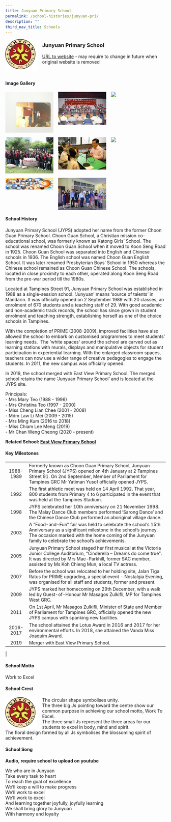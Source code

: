 ```yaml
---
title: Junyuan Primary School
permalink: /school-histories/junyuan-pri/
description: ""
third_nav_title: Schools
---
```

<img src="/images/junyuanpri1.png" style="width:20%;margin-right:15px;" align = "left">

### **Junyuan Primary School**
[URL to website](https://junyuanpri.moe.edu.sg/) - may require to change in future when original website is removed

<br clear="left">

#### **Image Gallery**

<p><a href="https://staging.d1yxymztqoj7qn.amplifyapp.com/images/pic.jpg">  
<img src="/images/junyuanpri2.jpg" style="width:30%;margin-right:15px;" align = "left">
</a></p>

<p><a href="https://staging.d1yxymztqoj7qn.amplifyapp.com/images/pic.jpg">  
<img src="/images/junyuanpri3.jpg" style="width:30%;margin-right:15px;" align = "left">
</a></p>

<p><a href="https://staging.d1yxymztqoj7qn.amplifyapp.com/images/pic.jpg">  
<img src="/images/junyuanpri4.jpg" style="width:30%;margin-right:15px;" align = "left">
</a></p>

<br clear="left">

<p><a href="https://staging.d1yxymztqoj7qn.amplifyapp.com/images/pic.jpg">  
<img src="/images/junyuanpri5.jpg" style="width:30%;margin-right:15px;" align = "left">
</a></p>

<p><a href="https://staging.d1yxymztqoj7qn.amplifyapp.com/images/pic.jpg">  
<img src="/images/junyuanpri6.jpg" style="width:30%;margin-right:15px;" align = "left">
</a></p>

<p><a href="https://staging.d1yxymztqoj7qn.amplifyapp.com/images/pic.jpg">  
<img src="/images/junyuanpri7.jpg" style="width:30%;margin-right:15px;" align = "left">
</a></p>

<br clear="left">

<p><a href="https://staging.d1yxymztqoj7qn.amplifyapp.com/images/pic.jpg">  
<img src="/images/junyuanpri8.jpg" style="width:30%;margin-right:15px;" align = "left">
</a></p>

<p><a href="https://staging.d1yxymztqoj7qn.amplifyapp.com/images/pic.jpg">  
<img src="/images/junyuanpri9.jpg" style="width:30%;margin-right:15px;" align = "left">
</a></p>

<br clear="left">

#### **School History**
Junyuan Primary School (JYPS) adopted her name from the former Choon Guan Primary School. Choon Guan School, a Christian mission co-educational school, was formerly known as Katong Girls’ School. The school was renamed Choon Guan School when it moved to Koon Seng Road in 1925. Choon Guan School was separated into English and Chinese schools in 1936. The English school was named Choon Guan English School. It was later renamed Presbyterian Boys’ School in 1950 whereas the Chinese school remained as Choon Guan Chinese School. The schools, located in close proximity to each other, operated along Koon Seng Road from the pre-war period till the 1980s.

Located at Tampines Street 91, Junyuan Primary School was established in 1988 as a single-session school. ‘Junyuan’ means ‘source of talents’ in Mandarin. It was officially opened on 2 September 1989 with 20 classes, an enrolment of 670 students and a teaching staff of 29. With good academic and non-academic track records, the school has since grown in student enrolment and teaching strength, establishing herself as one of the choice schools in Tampines. 

With the completion of PRIME (2008-2009), improved facilities have also allowed the school to embark on customised programmes to meet students’ learning needs.  The 'white spaces' around the school are carved out as learning stations with murals, displays and manipulative objects for student participation in experiential learning. With the enlarged classroom spaces, teachers can now use a wider range of creative pedagogies to engage the students. In 2011, the new campus was officially opened.

In 2019, the school merged with East View Primary School. The merged school retains the name ‘Junyuan Primary School’ and is located at the JYPS site.

Principals: <br>
\- Mrs Mary Teo (1988 - 1996)<br>
\- Mrs Christina Teo (1997 - 2000)<br>
\- Miss Cheng Lian Chee (2001 - 2008)<br>
\- Mdm Law Li Mei (2009 - 2015)<br>
\- Mrs Ming Kum (2016 to 2018)<br>
\- Miss Chiam Lee Meng (2019)<br>
\- Mr Chan Weng Cheong (2020 - present)

**Related School: [East View Primary School](https://staging.d1yxymztqoj7qn.amplifyapp.com/school-histories/east-view-pri/)**

#### **Key Milestones**

|  |  |
|:---:|---|
| 1988-1989 | Formerly known as Choon Guan Primary School, Junyuan Primary School (JYPS) opened on 4th January at 2 Tampines Street 91. On 2nd September, Member of Parliament for Tampines GRC Mr Yatiman Yusof officially opened JYPS. |
| 1992 | The first athletic meet was held on 14 April 1992. That year, 800 students from Primary 4 to 6 participated in the event that was held at the Tampines Stadium. |
| 1998 | JYPS celebrated her 10th anniversary on 21 November 1998. The Malay Dance Club members performed ‘Sarong Dance’ and the Chinese Dance Club performed an aboriginal village dance. |
| 2003 | A “Food-and-Fun” fair was held to celebrate the school’s 15th Anniversary as a significant milestone in the school’s journey. The occasion marked with the home coming of the Junyuan family to celebrate the school’s achievements. |
| 2005 | Junyuan Primary School staged her first musical at the Victoria Junior College Auditorium, “Cinderella – Dreams do come true”. It was directed by Mrs Mae-Parkhill, former SAC member, assisted by Ms Koh Chieng Mun, a local TV actress. |
| 2007 | Before the school was relocated to her holding site, Jalan Tiga Ratus for PRIME upgrading, a special event - Nostalgia Evening, was organised for all staff and students, former and present. |
| 2009 | JYPS marked her homecoming on 29th December, with a walk led by Guest-of-Honour Mr Masagos Zulkifli, MP for Tampines West GRC. |
| 2011 | On 1st April, Mr Masagos Zulkifli, Minister of State and Member of Parliament for Tampines GRC, officially opened the new JYPS campus with spanking new facilities. |
| 2016-2017 | The school attained the Lotus Award in 2016 and 2017 for her environmental efforts. In 2018, she attained the Vanda Miss Joaquim Award. |
| 2019 | Merger with East View Primary School. |
|

#### **School Motto**
Work to Excel

#### **School Crest**
<img src="/images/junyuanpri1.png" style="width:20%;margin-right:15px;" align = "left">

The circular shape symbolises unity.<br>
The three big Js pointing toward the centre show our common purpose in achieving our school motto, Work To Excel.<br>
The three small Js represent the three areas for our students to excel in body, mind and spirit.<br>
The floral design formed by all Js symbolises the blossoming spirit of achievement.

#### **School Song**
**Audio, require school to upload on youtube**

We who are in Junyuan<br>
Take every task to heart<br>
To reach the goal of excellence<br>
We’ll keep a will to make progress<br>
We’ll work to excel<br>
We’ll work to excel<br>
And learning together joyfully, joyfully learning<br>
We shall bring glory to Junyuan<br>
With harmony and loyalty